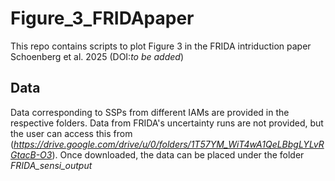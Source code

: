 # Figure_3_FRIDApaper
This repo contains scripts to plot Figure 3 in the FRIDA intriduction paper Schoenberg et al. 2025 (DOI:_to be added_)

## Data
Data corresponding to SSPs from different IAMs are provided in the respective folders. Data from FRIDA's uncertainty runs are not provided, but the user can access this from (_https://drive.google.com/drive/u/0/folders/1T57YM_WiT4wA1QeLBbgLYLvRGtacB-O3_). Once downloaded, the data can be placed under the folder _FRIDA_sensi_output_
